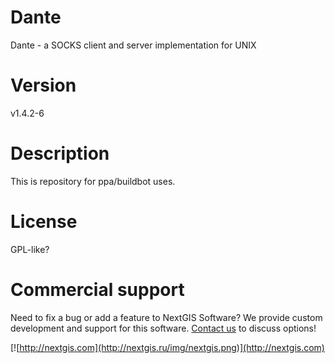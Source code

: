 # Dante

Dante - a SOCKS client and server implementation for UNIX

# Version 

v1.4.2-6

# Description

This is repository for ppa/buildbot uses.

# License

GPL-like?

# Commercial support

Need to fix a bug or add a feature to NextGIS Software? We provide custom development
and support for this software. [Contact us](http://nextgis.ru/en/contact/) to
discuss options!

[![http://nextgis.com](http://nextgis.ru/img/nextgis.png)](http://nextgis.com)
